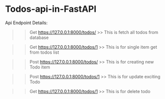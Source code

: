 # Todos-api-in-FastAPI

Api Endpoint Details:

>> Get https://127.0.0.1:8000/todos/  >> This is fetch all todos from database

>> Get https://127.0.0.1:8000/todos/1  >> This is for single item get from todos list

>> Post https://127.0.0.1:8000/todos/  >> This is for creating new Todo item 
  
>> Post https://127.0.0.1:8000/todos/1  >> This is for update exciting Todo
 
>> Get https://127.0.0.1:8000/todos/1  >>  This is for delete todo
